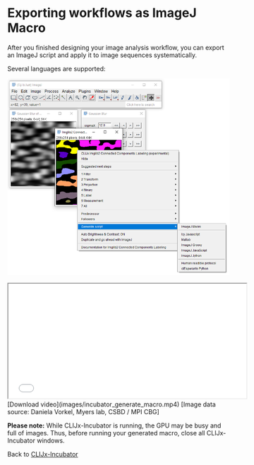 # Exporting workflows as ImageJ Macro
After you finished designing your image analysis workflow, you can export an ImageJ script and apply it to image sequences systematically.

Several languages are supported:

![Image](images/script_export.png)

<iframe src="images/incubator_generate_macro.mp4" width="540" height="260"></iframe>
[Download video](images/incubator_generate_macro.mp4) [Image data source: Daniela Vorkel, Myers lab, CSBD / MPI CBG]

**Please note:** While CLIJx-Incubator is running, the GPU may be busy and full of images. 
Thus, before running your generated macro, close all CLIJx-Incubator windows.

Back to [CLIJx-Incubator](https://clij.github.io/incubator)
